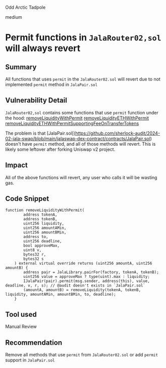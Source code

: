 Odd Arctic Tadpole

medium

# Permit functions in `JalaRouter02,sol` will always revert

## Summary

All functions that uses `permit` in the `JalaRouter02.sol` will revert due to not implemented `permit` method in `JalaPair.sol`

## Vulnerability Detail
`JalaRouter02,sol` contains some functions that use `permit` function under the hood:
[removeLiquidityWithPermit](https://github.com/sherlock-audit/2024-02-jala-swap/blob/main/jalaswap-dex-contract/contracts/JalaRouter02.sol#L165)
[removeLiquidityETHWithPermit](https://github.com/sherlock-audit/2024-02-jala-swap/blob/main/jalaswap-dex-contract/contracts/JalaRouter02.sol#L183)
[removeLiquidityETHWithPermitSupportingFeeOnTransferTokens](https://github.com/sherlock-audit/2024-02-jala-swap/blob/main/jalaswap-dex-contract/contracts/JalaRouter02.sol#L216)

The problem is that [JalaPair.sol[(https://github.com/sherlock-audit/2024-02-jala-swap/blob/main/jalaswap-dex-contract/contracts/JalaPair.sol) doesn't have `permit` method, and all of those methods will revert. This is likely some leftover after forking Uniswap v2 project. 

## Impact

All of the above functions will revert, any user who calls it will be wasting gas.

## Code Snippet

```solidity
function removeLiquidityWithPermit(
        address tokenA,
        address tokenB,
        uint256 liquidity,
        uint256 amountAMin,
        uint256 amountBMin,
        address to,
        uint256 deadline,
        bool approveMax,
        uint8 v,
        bytes32 r,
        bytes32 s
    ) external virtual override returns (uint256 amountA, uint256 amountB) {
        address pair = JalaLibrary.pairFor(factory, tokenA, tokenB);
        uint256 value = approveMax ? type(uint).max : liquidity;
        IJalaPair(pair).permit(msg.sender, address(this), value, deadline, v, r, s); // @audit doesn't exists in `JalaPair.sol`
        (amountA, amountB) = removeLiquidity(tokenA, tokenB, liquidity, amountAMin, amountBMin, to, deadline);
    }
```

## Tool used

Manual Review

## Recommendation

 Remove all methods that use `permit` from  `JalaRouter02.sol` or add `permit` support in  `JalaPair.sol`
